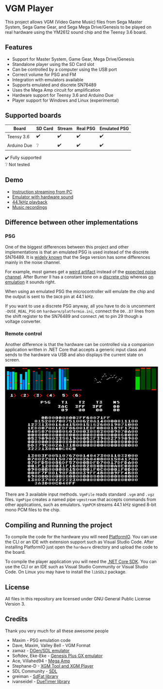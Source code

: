 # VGM Player

This project allows VGM (Video Game Music) files from Sega Master System, Sega Game Gear,
and Sega Mega Drive/Genesis to be played on real hardware using the YM2612 sound chip and
the Teensy 3.6 board.

## Features

- Support for Master System, Game Gear, Mega Drive/Genesis
- Standalone player using the SD Card slot
- Can be controlled by a computer using the USB port
- Correct volume for PSG and FM
- Integration with emulators available
- Supports emulated and discrete SN76489
- Uses the Mega Amp circuit for amplification
- Hardware support for Teensy 3.6 and Arduino Due
- Player support for Windows and Linux (experimental)

## Supported boards

| Board | SD Card | Stream | Real PSG | Emulated PSG |
| --- | --- | --- | --- | --- |
| Teensy 3.6 | ✔️ | ✔️ | ✔️ | ✔️ |
| Arduino Due | ❔ | ✔️ | ✔️ | ✔️ |

✔️ Fully supported  
❔ Not tested  

## Demo
- [Instruction streaming from PC](https://www.youtube.com/watch?v=saAEF2lk2_Y)
- [Emulator with hardware sound](https://www.youtube.com/watch?v=Mupbj-XCC5c)
- [44.1kHz playback](https://www.youtube.com/watch?v=DkkqFxyVbDQ)
- [Music recordings](https://www.youtube.com/watch?v=EpjxUjE8uks)

## Difference between other implementations

### PSG

One of the biggest differences between this project and other implementations is that
an emulated PSG is used instead of the discrete SN76489. It is
[widely known](https://www.smspower.org/Development/SN76489#TheLinearFeedbackShiftRegister)
that the Sega version has some differences mainly in the noise channel.

For example, most games get a [weird artifact](https://gitcdn.link/cdn/ldursw/vgm-player/main/assets/panicpuppet-discrete.ogg) instead
of the [expected noise channel](https://gitcdn.link/cdn/ldursw/vgm-player/main/assets/panicpuppet-emulated.ogg).
After Burner II has a constant tone on a [discrete chip](https://gitcdn.link/cdn/ldursw/vgm-player/main/assets/afterburner-discrete.ogg)
whereas [on emulation](https://gitcdn.link/cdn/ldursw/vgm-player/main/assets/afterburner-emulated.ogg) it sounds right.

When using an emulated PSG the microcontroller will emulate the chip and the output is
sent to the `DAC0` pin at 44.1 kHz.

If you want to use a discrete PSG anyway, all you have to do is uncomment `-DUSE_REAL_PSG`
on `hardware/platformio.ini`, connect the `D0..D7` lines from the shift register to the
SN76489 and connect `/WE` to pin 29 though a voltage converter.

### Remote control

Another difference is that the hardware can be controlled via a companion application
written in .NET Core that accepts a generic input class and sends to the hardware via
USB and also displays the current state on screen.

![GUI](https://raw.githubusercontent.com/ldursw/vgm-player/main/assets/playergui.png)

There are 3 available input methods. `VgmFile` reads standard `.vgm` and `.vgz` files.
`VgmPipe` creates a named pipe `vgmstream` that accepts commands from other applications,
such as emulators. `VgmPCM` streams 44.1 kHz signed 8-bit mono PCM files to the chip.

## Compiling and Running the project

To compile the code for the hardware you will need [PlatformIO](https://platformio.org/).
You can use the CLI or an IDE with extension support such as Visual Studio Code. After
installing PlatformIO just open the `hardware` directory and upload the code to the board.

To compile the player application you will need the
[.NET Core SDK](https://dotnet.microsoft.com/download). You can use the CLI or an IDE
such as Visual Studio Community or Visual Studio Code. On Linux you may have to install
the `libSDL2` package.

## License

All files in this repository are licensed under GNU General Public License Version 3.

## Credits

Thank you very much for all these awesome people

- Maxim - PSG emulation code
- Dave, Maxim, Valley Bell - VGM Format
- zamaz - [DGen/SDL emulator](https://sourceforge.net/projects/dgen/files/dgen/1.33/)
- Softdev, Eke-Eke - [Genesis Plus GX emulator](https://github.com/ekeeke/Genesis-Plus-GX)
- Ace, Villahed94 - [Mega Amp](https://www.sega-16.com/forum/showthread.php?26568-Introducing-the-Mega-Amp-The-universal-Genesis-audio-circuit)
- Stephane-D - [XGM Tool and XGM Player](https://github.com/Stephane-D/SGDK/tree/master/sample/xgm-player)
- SDL Community - [SDL](https://www.libsdl.org/)
- greiman - [SdFat library](https://github.com/greiman/SdFat)
- ivanseidel - [DueTimer library](https://github.com/ivanseidel/DueTimer)
